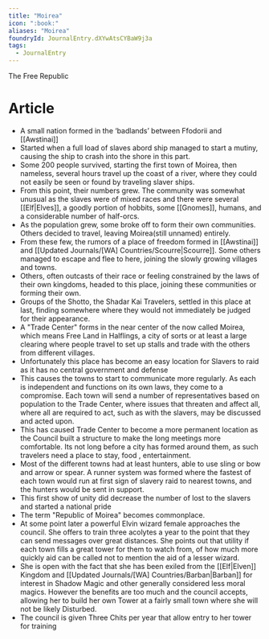 ```yaml
---
title: "Moirea"
icon: ":book:"
aliases: "Moirea"
foundryId: JournalEntry.dXYwAtsCYBaW9j3a
tags:
  - JournalEntry
---
```

The Free Republic
# Article
*   A small nation formed in the ‘badlands’ between Ffodorii and [[Awstinai]]
*   Started when a full load of slaves abord ship managed to start a mutiny, causing the ship to crash into the shore in this part.
*   Some 200 people survived, starting the first town of Moirea, then nameless, several hours travel up the coast of a river, where they could not easily be seen or found by traveling slaver ships.
*   From this point, their numbers grew. The community was somewhat unusual as the slaves were of mixed races and there were several [[Elf|Elves]], a goodly portion of hobbits, some [[Gnomes]], humans, and a considerable number of half-orcs.
*   As the population grew, some broke off to form their own communities. Others decided to travel, leaving Moirea(still unnamed) entirely.
*   From these few, the rumors of a place of freedom formed in [[Awstinai]] and [[Updated Journals/[WA] Countries/Scourre|Scourre]]. Some others managed to escape and flee to here, joining the slowly growing villages and towns.
*   Others, often outcasts of their race or feeling constrained by the laws of their own kingdoms, headed to this place, joining these communities or forming their own.
*   Groups of the Shotto, the Shadar Kai Travelers, settled in this place at last, finding somewhere where they would not immediately be judged for their appearance.
*   A "Trade Center" forms in the near center of the now called Moirea, which means Free Land in Halflings, a city of sorts or at least a large clearing where people travel to set up stalls and trade with the others from different villages.
*   Unfortunately this place has become an easy location for Slavers to raid as it has no central government and defense
*   This causes the towns to start to communicate more regularly. As each is independent and functions on its own laws, they come to a compromise. Each town will send a number of representatives based on population to the Trade Center, where issues that threaten and affect all, where all are required to act, such as with the slavers, may be discussed and acted upon.
*   This has caused Trade Center to become a more permanent location as the Council built a structure to make the long meetings more comfortable. Its not long before a city has formed around them, as such travelers need a place to stay, food , entertainment.
*   Most of the different towns had at least hunters, able to use sling or bow and arrow or spear. A runner system was formed where the fastest of each town would run at first sign of slavery raid to nearest towns, and the hunters would be sent in support.
*   This first show of unity did decrease the number of lost to the slavers and started a national pride
*   The term "Republic of Moirea" becomes commonplace.
*   At some point later a powerful Elvin wizard female approaches the council. She offers to train three acolytes a year to the point that they can send messages over great distances. She points out that utility if each town fills a great tower for them to watch from, of how much more quickly aid can be called not to mention the aid of a lesser wizard.
*   She is open with the fact that she has been exiled from the [[Elf|Elven]] Kingdom and [[Updated Journals/[WA] Countries/Barban|Barban]] for interest in Shadow Magic and other generally considered less moral magics. However the benefits are too much and the council accepts, allowing her to build her own Tower at a fairly small town where she will not be likely Disturbed.
*   The council is given Three Chits per year that allow entry to her tower for training